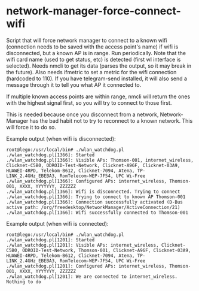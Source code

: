# network-manager-force-connect-wifi


Script that will force network manager to connect to a known wifi (connection needs to be saved with the access point's name) if wifi is disconnected, but a known AP is in range. Run periodically.
Note that the wifi card name (used to get status, etc) is detected (first wl interface is selected). Needs nmcli to get its data (parses the output, so it may break in the future). Also needs ifmetric to set a metric for the wifi connection (hardcoded to 110). If you have telegram-send installed, it will also send a message through it to tell you what AP it connected to.

If multiple known access points are within range, nmcli will return the ones with the highest signal first, so you will try to connect to those first.

This is needed because once you disconnect from a network, Network-Manager has the bad habit not to try to reconnect to a known network. This will force it to do so.


Example output (when wifi is disconnected):
```
root@lego:/usr/local/bin# ./wlan_watchdog.pl
./wlan_watchdog.pl[1366]: Started
./wlan_watchdog.pl[1366]: Visible APs: Thomson-001, internet_wireless, Clicknet-C5B0, ODROID-Test-Network, Clicknet-A96F, Clicknet-03A9, HUAWEI-4RPD, Telekom-B612, Clicknet-7094, Atena, TP-LINK_2.4GHz_EBEBA3, RomTelecom-WEP-7F54, UPC Wi-Free
./wlan_watchdog.pl[1366]: Configured APs: internet_wireless, Thomson-001, XXXX, YYYYYYY, ZZZZZZ
./wlan_watchdog.pl[1366]: Wifi is disconnected. Trying to connect
./wlan_watchdog.pl[1366]: Trying to connect to known AP Thomson-001
./wlan_watchdog.pl[1366]: Connection successfully activated (D-Bus active path: /org/freedesktop/NetworkManager/ActiveConnection/21)
./wlan_watchdog.pl[1366]: Wifi successfully connected to Thomson-001
```
Example output (when wifi is connected):
```
root@lego:/usr/local/bin# ./wlan_watchdog.pl
./wlan_watchdog.pl[1201]: Started
./wlan_watchdog.pl[1201]: Visible APs: internet_wireless, Clicknet-C5B0, ODROID-Test-Network, Thomson-001, Clicknet-A96F, Clicknet-03A9, HUAWEI-4RPD, Telekom-B612, Clicknet-7094, Atena, TP-LINK_2.4GHz_EBEBA3, RomTelecom-WEP-7F54, UPC Wi-Free
./wlan_watchdog.pl[1201]: Configured APs: internet_wireless, Thomson-001, XXXX, YYYYYYY, ZZZZZZ
./wlan_watchdog.pl[1201]: We are connected to internet_wireless. Nothing to do
```
